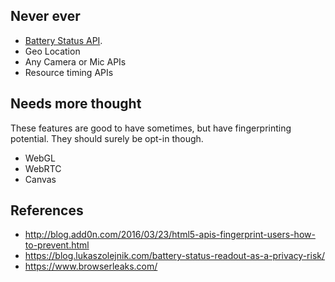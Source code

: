 ## Never ever
* [Battery Status API](https://www.w3.org/TR/battery-status/).
* Geo Location
* Any Camera or Mic APIs
* Resource timing APIs

## Needs more thought
These features are good to have sometimes, but have fingerprinting potential. They should surely be opt-in though.
* WebGL
* WebRTC
* Canvas

## References
* http://blog.add0n.com/2016/03/23/html5-apis-fingerprint-users-how-to-prevent.html
* https://blog.lukaszolejnik.com/battery-status-readout-as-a-privacy-risk/
* https://www.browserleaks.com/